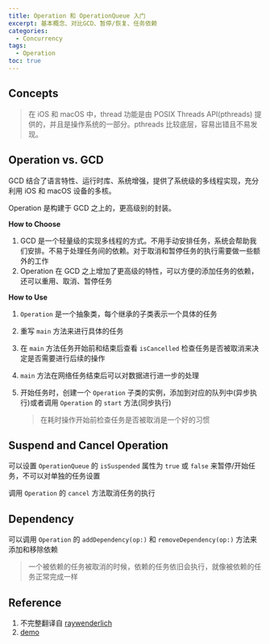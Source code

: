 ```yaml
---
title: Operation 和 OperationQueue 入门
excerpt: 基本概念、对比GCD、暂停/恢复、任务依赖
categories:
  - Concurrency
tags:
  - Operation
toc: true
---
```


## Concepts

> 在 iOS 和 macOS 中，thread 功能是由 POSIX Threads API(pthreads) 提供的，并且是操作系统的一部分。pthreads 比较底层，容易出错且不易发现。

## Operation vs. GCD

GCD 结合了语言特性、运行时库、系统增强，提供了系统级的多线程实现，充分利用 iOS 和 macOS 设备的多核。

Operation 是构建于 GCD 之上的，更高级别的封装。

**How to Choose**

1. GCD 是一个轻量级的实现多线程的方式。不用手动安排任务，系统会帮助我们安排。不易于处理任务间的依赖。对于取消和暂停任务的执行需要做一些额外的工作
2. Operation 在 GCD 之上增加了更高级的特性，可以方便的添加任务的依赖，还可以重用、取消、暂停任务

**How to Use**

1. `Operation` 是一个抽象类，每个继承的子类表示一个具体的任务

2. 重写 `main` 方法来进行具体的任务

3. 在 `main` 方法任务开始前和结束后查看 `isCancelled` 检查任务是否被取消来决定是否需要进行后续的操作

4. `main` 方法在网络任务结束后可以对数据进行进一步的处理

5. 开始任务时，创建一个 `Operation` 子类的实例，添加到对应的队列中(异步执行)或者调用 `Operation` 的 `start` 方法(同步执行)

   > 在耗时操作开始前检查任务是否被取消是一个好的习惯

## Suspend and Cancel Operation

可以设置 `OperationQueue` 的 `isSuspended` 属性为 `true` 或 `false` 来暂停/开始任务，不可以对单独的任务设置

调用 `Operation` 的 `cancel` 方法取消任务的执行

## Dependency

可以调用 `Operation` 的 `addDependency(op:)` 和 `removeDependency(op:)` 方法来添加和移除依赖

> 一个被依赖的任务被取消的时候，依赖的任务依旧会执行，就像被依赖的任务正常完成一样

## Reference

1. 不完整翻译自 [raywenderlich](https://www.raywenderlich.com/5293-operation-and-operationqueue-tutorial-in-swift)
2. [demo](https://github.com/hotchner/Demos/tree/master/ClassicPhotos)
